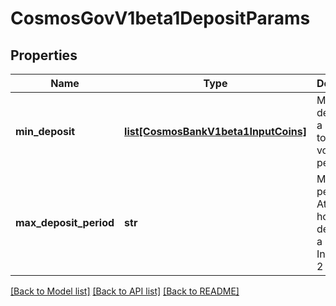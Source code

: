 # CosmosGovV1beta1DepositParams

## Properties
Name | Type | Description | Notes
------------ | ------------- | ------------- | -------------
**min_deposit** | [**list[CosmosBankV1beta1InputCoins]**](CosmosBankV1beta1InputCoins.md) | Minimum deposit for a proposal to enter voting period. | [optional] 
**max_deposit_period** | **str** | Maximum period for Atom holders to deposit on a proposal. Initial value: 2 months. | [optional] 

[[Back to Model list]](../README.md#documentation-for-models) [[Back to API list]](../README.md#documentation-for-api-endpoints) [[Back to README]](../README.md)

